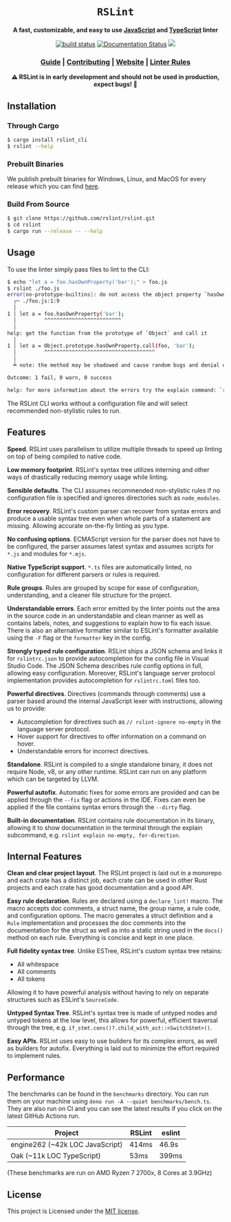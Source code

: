 <div align="center">
  <h1><code>RSLint</code></h1>

  <p>
    <strong>A fast, customizable, and easy to use 
    <a href="https://www.javascript.com/">JavaScript</a> and
    <a href="https://typescriptlang.org/">TypeScript</a> linter</strong>
  </p>

  <p>
    <a href="https://github.com/rslint/rslint/actions?query=workflow%3ARust"><img src="https://github.com/rslint/rslint/workflows/Rust/badge.svg" alt="build status" /></a>
    <a href="https://docs.rs/rslint_core"><img src="https://docs.rs/rslint_core/badge.svg" alt="Documentation Status" /></a>
    <a href="https://crates.io/crates/rslint_core"><img src="https://img.shields.io/crates/v/rslint_core.svg"/></a>
  </p>

  <h3>
    <a href="https://rslint.org/guide/">Guide</a>
    <span> | </span>
    <a href="https://rslint.org/dev/">Contributing</a>
    <span> | </span>
    <a href="https://rslint.org/">Website</a>
    <span> | </span>
    <a href="https://rslint.org/rules/">Linter Rules</a>
  </h3>

<strong>⚠️ RSLint is in early development and should not be used in production, expect bugs! 🐛</strong>

</div>

## Installation

### Through Cargo

```sh
$ cargo install rslint_cli
$ rslint --help
```

### Prebuilt Binaries

We publish prebuilt binaries for Windows, Linux, and MacOS for every release which you can find [here](https://github.com/rslint/rslint/releases).

### Build From Source

```sh
$ git clone https://github.com/rslint/rslint.git
$ cd rslint
$ cargo run --release -- --help
```

## Usage

To use the linter simply pass files to lint to the CLI:

```sh
$ echo "let a = foo.hasOwnProperty('bar');" > foo.js
$ rslint ./foo.js
error[no-prototype-builtins]: do not access the object property `hasOwnProperty` directly from `foo`
  ┌─ ./foo.js:1:9
  │
1 │ let a = foo.hasOwnProperty('bar');
  │         ^^^^^^^^^^^^^^^^^^^^^^^^^
  │
help: get the function from the prototype of `Object` and call it
  │
1 │ let a = Object.prototype.hasOwnProperty.call(foo, 'bar');
  │         ^^^^^^^^^^^^^^^^^^^^^^^^^^^^^^^^^^^^
  │
  ╧ note: the method may be shadowed and cause random bugs and denial of service vulnerabilities

Outcome: 1 fail, 0 warn, 0 success

help: for more information about the errors try the explain command: `rslint explain <rules>`
```

The RSLint CLI works without a configuration file and will select recommended non-stylistic rules to run.

## Features

**Speed**. RSLint uses parallelism to utilize multiple threads to speed up linting on top of being compiled to
native code.

**Low memory footprint**. RSLint's syntax tree utilizes interning and other ways of drastically reducing memory usage
while linting.

**Sensible defaults**. The CLI assumes recommended non-stylistic rules if no configuration file is specified and ignores directories such as
`node_modules`.

**Error recovery**. RSLint's custom parser can recover from syntax errors and produce a usable syntax tree even when whole parts of
a statement are missing. Allowing accurate on-the-fly linting as you type.

**No confusing options**. ECMAScript version for the parser does not have to be configured, the parser assumes latest syntax and
assumes scripts for `*.js` and modules for `*.mjs`.

**Native TypeScript support**. `*.ts` files are automatically linted, no configuration for different parsers or rules is required.

**Rule groups**. Rules are grouped by scope for ease of configuration, understanding, and a cleaner file structure for the project.

**Understandable errors**. Each error emitted by the linter points out the area in the source code in an understandable and clean manner as well as contains labels, notes, and suggestions to explain how to fix each issue. There is also an alternative formatter similar to ESLint's formatter available using the `-F` flag or the `formatter` key in the config.

**Strongly typed rule configuration**. RSLint ships a JSON schema and links it for `rslintrc.json` to provide autocompletion for the config file in Visual Studio Code. The JSON Schema describes rule config options in full, allowing easy configuration. Moreover, RSLint's language server protocol implementation provides autocompletion for `rslintrc.toml` files too.

**Powerful directives**. Directives (commands through comments) use a parser based around the internal JavaScript lexer with instructions, allowing us to provide:

- Autocompletion for directives such as `// rslint-ignore no-empty` in the language server protocol.
- Hover support for directives to offer information on a command on hover.
- Understandable errors for incorrect directives.

**Standalone**. RSLint is compiled to a single standalone binary, it does not require Node, v8, or any other runtime. RSLint can run on any platform which can be targeted by LLVM.

**Powerful autofix**. Automatic fixes for some errors are provided and can be applied through the `--fix` flag or actions in the IDE. Fixes can even be applied if the file contains syntax errors through the `--dirty` flag.

**Built-in documentation**. RSLint contains rule documentation in its binary, allowing it to show documentation in the terminal through the explain subcommand, e.g. `rslint explain no-empty, for-direction`.

## Internal Features

**Clean and clear project layout**. The RSLint project is laid out in a monorepo and each crate has a distinct job, each crate can be used in other Rust projects and each crate has good documentation and a good API.

**Easy rule declaration**. Rules are declared using a `declare_lint!` macro. The macro accepts doc comments, a struct name, the group name, a rule code, and configuration options. The macro generates a struct definition and a `Rule` implementation and processes the doc comments into the documentation for the struct as well as into a static string used in the `docs()` method on each rule. Everything is concise and kept in one place.

**Full fidelity syntax tree**. Unlike ESTree, RSLint's custom syntax tree retains:

- All whitespace
- All comments
- All tokens

Allowing it to have powerful analysis without having to rely on separate structures such as ESLint's `SourceCode`.

**Untyped Syntax Tree**. RSLint's syntax tree is made of untyped nodes and untyped tokens at the low level, this allows for powerful, efficient traversal through the tree, e.g. `if_stmt.cons()?.child_with_ast::<SwitchStmt>()`.

**Easy APIs**. RSLint uses easy to use builders for its complex errors, as well as builders for autofix. Everything is laid out to minimize the effort required to implement rules.

## Performance

The benchmarks can be found in the `benchmarks` directory. You can run them on your machine using `deno run -A --quiet benchmarks/bench.ts`.
They are also run on CI and you can see the latest results if you click on the latest GitHub Actions run.

| Project                         | RSLint | eslint |
|---------------------------------|--------|--------|
| engine262 (~42k LOC JavaScript) | 414ms  | 46.9s  |
| Oak (~11k LOC TypeScript)       | 53ms   | 399ms  |

(These benchmarks are run on AMD Ryzen 7 2700x, 8 Cores at 3.9GHz)

## License

This project is Licensed under the [MIT license](http://opensource.org/licenses/MIT).
